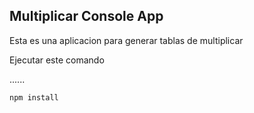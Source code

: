 ## Multiplicar Console App

Esta es una aplicacion para generar tablas de multiplicar 

Ejecutar este comando

......

```
npm install
```